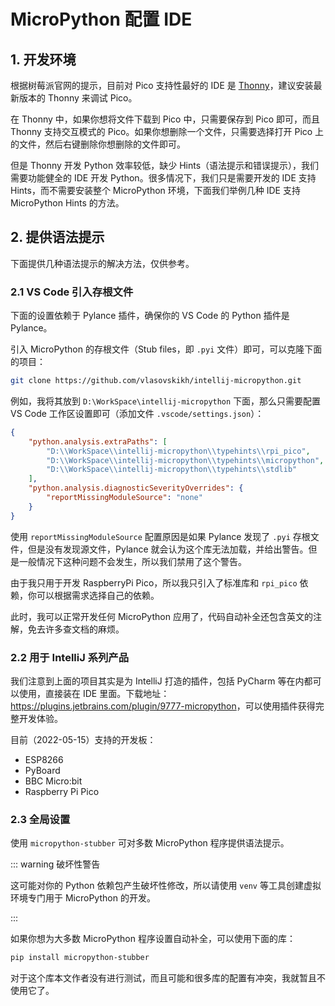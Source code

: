# MicroPython 配置 IDE

## 1. 开发环境

根据树莓派官网的提示，目前对 Pico 支持性最好的 IDE 是 [Thonny](https://thonny.org/)，建议安装最新版本的 Thonny 来调试 Pico。

在 Thonny 中，如果你想将文件下载到 Pico 中，只需要保存到 Pico 即可，而且 Thonny 支持交互模式的 Pico。如果你想删除一个文件，只需要选择打开 Pico 上的文件，然后右键删除你想删除的文件即可。

但是 Thonny 开发 Python 效率较低，缺少 Hints（语法提示和错误提示），我们需要功能健全的 IDE 开发 Python。很多情况下，我们只是需要开发的 IDE 支持 Hints，而不需要安装整个 MicroPython 环境，下面我们举例几种 IDE 支持 MicroPython Hints 的方法。

## 2. 提供语法提示

下面提供几种语法提示的解决方法，仅供参考。

### 2.1 VS Code 引入存根文件

下面的设置依赖于 Pylance 插件，确保你的 VS Code 的 Python 插件是 Pylance。

引入 MicroPython 的存根文件（Stub files，即 `.pyi` 文件）即可，可以克隆下面的项目：

```bash
git clone https://github.com/vlasovskikh/intellij-micropython.git
```

例如，我将其放到 `D:\WorkSpace\intellij-micropython` 下面，那么只需要配置 VS Code 工作区设置即可（添加文件 `.vscode/settings.json`）：

```json
{
    "python.analysis.extraPaths": [
        "D:\\WorkSpace\\intellij-micropython\\typehints\\rpi_pico",
        "D:\\WorkSpace\\intellij-micropython\\typehints\\micropython",
        "D:\\WorkSpace\\intellij-micropython\\typehints\\stdlib"
    ],
    "python.analysis.diagnosticSeverityOverrides": {
        "reportMissingModuleSource": "none"
    }
}
```

使用 `reportMissingModuleSource` 配置原因是如果 Pylance 发现了 `.pyi` 存根文件，但是没有发现源文件，Pylance 就会认为这个库无法加载，并给出警告。但是一般情况下这种问题不会发生，所以我们禁用了这个警告。

由于我只用于开发 RaspberryPi Pico，所以我只引入了标准库和 `rpi_pico` 依赖，你可以根据需求选择自己的依赖。

此时，我可以正常开发任何 MicroPython 应用了，代码自动补全还包含英文的注解，免去许多查文档的麻烦。

### 2.2 用于 IntelliJ 系列产品

我们注意到上面的项目其实是为 IntelliJ 打造的插件，包括 PyCharm 等在内都可以使用，直接装在 IDE 里面。下载地址：<https://plugins.jetbrains.com/plugin/9777-micropython>，可以使用插件获得完整开发体验。

目前（2022-05-15）支持的开发板：
- ESP8266
- PyBoard
- BBC Micro:bit
- Raspberry Pi Pico

### 2.3 全局设置

使用 `micropython-stubber` 可对多数 MicroPython 程序提供语法提示。

::: warning 破坏性警告

这可能对你的 Python 依赖包产生破坏性修改，所以请使用 `venv` 等工具创建虚拟环境专门用于 MicroPython 的开发。

:::

如果你想为大多数 MicroPython 程序设置自动补全，可以使用下面的库：

```bash
pip install micropython-stubber
```

对于这个库本文作者没有进行测试，而且可能和很多库的配置有冲突，我就暂且不使用它了。
